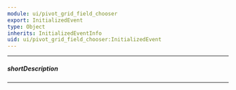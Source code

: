 ```yaml
---
module: ui/pivot_grid_field_chooser
export: InitializedEvent
type: Object
inherits: InitializedEventInfo
uid: ui/pivot_grid_field_chooser:InitializedEvent
---
```

---
##### shortDescription
<!-- Description goes here -->

---
<!-- Description goes here -->
